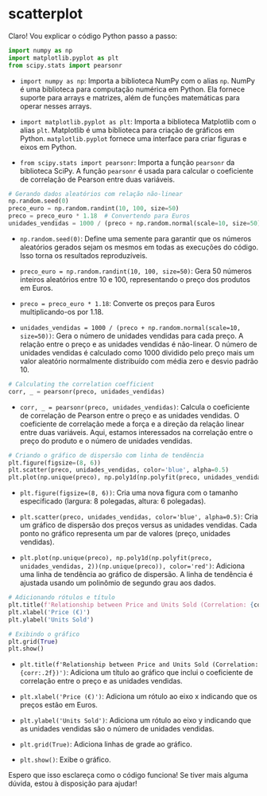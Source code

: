 # scatterplot
Claro! Vou explicar o código Python passo a passo:

```python
import numpy as np
import matplotlib.pyplot as plt
from scipy.stats import pearsonr
```

- `import numpy as np`: Importa a biblioteca NumPy com o alias `np`. NumPy é uma biblioteca para computação numérica em Python. Ela fornece suporte para arrays e matrizes, além de funções matemáticas para operar nesses arrays.
  
- `import matplotlib.pyplot as plt`: Importa a biblioteca Matplotlib com o alias `plt`. Matplotlib é uma biblioteca para criação de gráficos em Python. `matplotlib.pyplot` fornece uma interface para criar figuras e eixos em Python.
  
- `from scipy.stats import pearsonr`: Importa a função `pearsonr` da biblioteca SciPy. A função `pearsonr` é usada para calcular o coeficiente de correlação de Pearson entre duas variáveis.

```python
# Gerando dados aleatórios com relação não-linear
np.random.seed(0)
preco_euro = np.random.randint(10, 100, size=50)
preco = preco_euro * 1.18  # Convertendo para Euros
unidades_vendidas = 1000 / (preco + np.random.normal(scale=10, size=50))
```

- `np.random.seed(0)`: Define uma semente para garantir que os números aleatórios gerados sejam os mesmos em todas as execuções do código. Isso torna os resultados reproduzíveis.

- `preco_euro = np.random.randint(10, 100, size=50)`: Gera 50 números inteiros aleatórios entre 10 e 100, representando o preço dos produtos em Euros.

- `preco = preco_euro * 1.18`: Converte os preços para Euros multiplicando-os por 1.18.

- `unidades_vendidas = 1000 / (preco + np.random.normal(scale=10, size=50))`: Gera o número de unidades vendidas para cada preço. A relação entre o preço e as unidades vendidas é não-linear. O número de unidades vendidas é calculado como 1000 dividido pelo preço mais um valor aleatório normalmente distribuído com média zero e desvio padrão 10.

```python
# Calculating the correlation coefficient
corr, _ = pearsonr(preco, unidades_vendidas)
```

- `corr, _ = pearsonr(preco, unidades_vendidas)`: Calcula o coeficiente de correlação de Pearson entre o preço e as unidades vendidas. O coeficiente de correlação mede a força e a direção da relação linear entre duas variáveis. Aqui, estamos interessados na correlação entre o preço do produto e o número de unidades vendidas.

```python
# Criando o gráfico de dispersão com linha de tendência
plt.figure(figsize=(8, 6))
plt.scatter(preco, unidades_vendidas, color='blue', alpha=0.5)
plt.plot(np.unique(preco), np.poly1d(np.polyfit(preco, unidades_vendidas, 2))(np.unique(preco)), color='red')
```

- `plt.figure(figsize=(8, 6))`: Cria uma nova figura com o tamanho especificado (largura: 8 polegadas, altura: 6 polegadas).

- `plt.scatter(preco, unidades_vendidas, color='blue', alpha=0.5)`: Cria um gráfico de dispersão dos preços versus as unidades vendidas. Cada ponto no gráfico representa um par de valores (preço, unidades vendidas).

- `plt.plot(np.unique(preco), np.poly1d(np.polyfit(preco, unidades_vendidas, 2))(np.unique(preco)), color='red')`: Adiciona uma linha de tendência ao gráfico de dispersão. A linha de tendência é ajustada usando um polinômio de segundo grau aos dados.

```python
# Adicionando rótulos e título
plt.title(f'Relationship between Price and Units Sold (Correlation: {corr:.2f})')
plt.xlabel('Price (€)')
plt.ylabel('Units Sold')

# Exibindo o gráfico
plt.grid(True)
plt.show()
```

- `plt.title(f'Relationship between Price and Units Sold (Correlation: {corr:.2f})')`: Adiciona um título ao gráfico que inclui o coeficiente de correlação entre o preço e as unidades vendidas.

- `plt.xlabel('Price (€)')`: Adiciona um rótulo ao eixo x indicando que os preços estão em Euros.

- `plt.ylabel('Units Sold')`: Adiciona um rótulo ao eixo y indicando que as unidades vendidas são o número de unidades vendidas.

- `plt.grid(True)`: Adiciona linhas de grade ao gráfico.

- `plt.show()`: Exibe o gráfico.

Espero que isso esclareça como o código funciona! Se tiver mais alguma dúvida, estou à disposição para ajudar!
